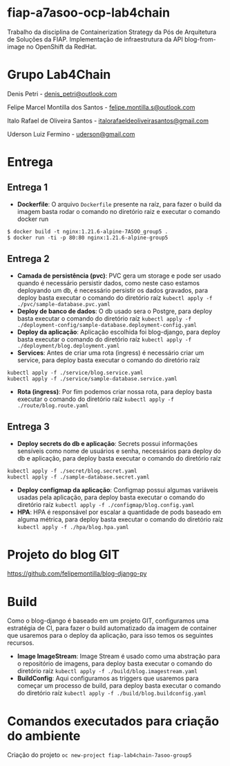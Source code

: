 # fiap-a7asoo-ocp-lab4chain
Trabalho da disciplina de Containerization Strategy da Pós de Arquitetura de Soluções da FIAP. Implementação de infraestrutura da API blog-from-image no OpenShift da RedHat.

# Grupo Lab4Chain
Denis Petri - denis_petri@outlook.com

Felipe Marcel Montilla dos Santos - felipe.montilla.s@outlook.com

Italo Rafael de Oliveira Santos - italorafaeldeoliveirasantos@gmail.com

Uderson Luiz Fermino -  uderson@gmail.com


# Entrega

## Entrega 1

- **Dockerfile**: O arquivo `Dockerfile` presente na raíz, para fazer o 
build da imagem basta rodar o comando no diretório raiz e executar o comando docker run
```
$ docker build -t nginx:1.21.6-alpine-7ASOO_group5 .
$ docker run -ti -p 80:80 nginx:1.21.6-alpine-group5
```

## Entrega 2
- **Camada de persistência (pvc)**: PVC gera um storage e pode ser usado quando é necessário persistir dados, como neste caso estamos deployando um db, é necessário persistir os dados gravados, para deploy basta executar o comando do diretório raíz `kubectl apply -f ./pvc/sample-database.pvc.yaml`
- **Deploy de banco de dados**: O db usado sera o Postgre, para deploy basta executar o comando do diretório raíz `kubectl apply -f ./deployment-config/sample-database.deployment-config.yaml`
- **Deploy da aplicação**: Aplicação escolhida foi blog-django, para deploy basta executar o comando do diretório raíz `kubectl apply -f ./deployment/blog.deployment.yaml`
- **Services**: Antes de criar uma rota (ingress) é necessário criar um service, para deploy basta executar o comando do diretório raíz 
```
kubectl apply -f ./service/blog.service.yaml
kubectl apply -f ./service/sample-database.service.yaml
```
- **Rota (ingress)**: Por fim podemos criar nossa rota, para deploy basta executar o comando do diretório raíz `kubectl apply -f ./route/blog.route.yaml`


## Entrega 3
- **Deploy secrets do db e aplicação**: Secrets possui informações sensíveis como nome de usuários e senha, necessários para deploy do db e aplicação, para deploy basta executar o comando do diretório raíz 
```
kubectl apply -f ./secret/blog.secret.yaml
kubectl apply -f ./sample-database.secret.yaml
```
- **Deploy configmap da aplicação**: Configmap possui algumas variáveis usadas pela aplicação, para deploy basta executar o comando do diretório raíz `kubectl apply -f ./configmap/blog.config.yaml`
- **HPA**: HPA é responsável por escalar a quantidade de pods baseado em alguma métrica, para deploy basta executar o comando do diretório raíz `kubectl apply -f ./hpa/blog.hpa.yaml`


# Projeto do blog GIT
https://github.com/felipemontilla/blog-django-py


# Build
Como o blog-django é baseado em um projeto GIT, configuramos uma estratégia de CI, para fazer o build automatizado da imagem de container que usaremos para o deploy da aplicação, para isso temos os seguintes recursos.
- **Image ImageStream**: Image Stream é usado como uma abstração para o repositório de imagens, para deploy basta executar o comando do diretório raíz `kubectl apply -f ./build/blog.imagestream.yaml`
- **BuildConfig**: Aqui configuramos as triggers que usaremos para começar um processo de build, para deploy basta executar o comando do diretório raíz `kubectl apply -f ./build/blog.buildconfig.yaml`


# Comandos executados para criação do ambiente
Criação do projeto
`oc new-project fiap-lab4chain-7asoo-group5`
